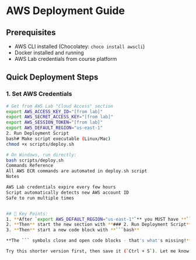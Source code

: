 # AWS Deployment Guide

## Prerequisites
- AWS CLI installed (Chocolatey: `choco install awscli`)
- Docker installed and running
- AWS Lab credentials from course platform

## Quick Deployment Steps

### 1. Set AWS Credentials
```bash
# Get from AWS Lab "Cloud Access" section
export AWS_ACCESS_KEY_ID="[from lab]"
export AWS_SECRET_ACCESS_KEY="[from lab]"  
export AWS_SESSION_TOKEN="[from lab]"
export AWS_DEFAULT_REGION="us-east-1"
2. Run Deployment Script
bash# Make script executable (Linux/Mac)
chmod +x scripts/deploy.sh

# On Windows, run directly:
bash scripts/deploy.sh
Commands Reference
All AWS ECR commands are automated in deploy.sh script
Notes

AWS Lab credentials expire every few hours
Script automatically detects new AWS account ID
Safe to run multiple times


## 📝 Key Points:
1. **After `export AWS_DEFAULT_REGION="us-east-1"`** you MUST have **```** on the next line
2. **Then** start the new section with **### 2. Run Deployment Script**
3. **Then** start a new code block with **```bash**

**The ``` symbols close and open code blocks - that's what's missing!**

Try this shorter version first, then save it (`Ctrl + S`). Let me know if it looks right!